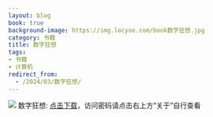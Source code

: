 ```yaml
---
layout: blog
book: true
background-image: https://img.locyoo.com/book数字狂想.jpg
category: 书籍
title: 数字狂想
tags:
- 书籍
- 计算机
redirect_from:
  - /2024/03/数字狂想/
---
```

![](https://img.locyoo.com/book数字狂想.jpg)
数字狂想: <a name = "ref1" href="https://url18.ctfile.com/f/50983618-1353911485-38a9f0?p=3619">点击下载</a>，访问密码请点击右上方“关于”自行查看